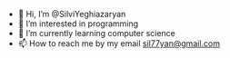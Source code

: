 - 👋 Hi, I’m @SilviYeghiazaryan
- 👀 I’m interested in programming
- 🌱 I’m currently learning computer science
- 📫 How to reach me by my email sil77yan@gmail.com

<!---
SilviYeghiazaryan/SilviYeghiazaryan is a ✨ special ✨ repository because its `README.md` (this file) appears on your GitHub profile.
You can click the Preview link to take a look at your changes.
--->
